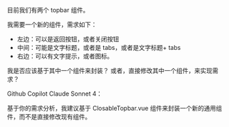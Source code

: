 目前我们有两个 topbar 组件。

我需要一个新的组件，需求如下：
- 左边：可以是返回按钮，或者关闭按钮
- 中间：可能是文字标题，或者是 tabs，或者是文字标题+ tabs
- 右边：可以有文字提示，或者图标。

我是否应该基于其中一个组件来封装？
或者，直接修改其中一个组件，来实现需求？

Github Copilot Claude Sonnet 4：

基于你的需求分析，我建议基于 ClosableTopbar.vue 组件来封装一个新的通用组件，而不是直接修改现有组件。